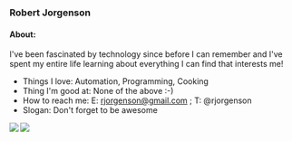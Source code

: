 ### Robert Jorgenson

#### About:

I've been fascinated by technology since before I can remember and I've spent my entire life learning about everything I can find that interests me!

- Things I love: Automation, Programming, Cooking
- Thing I'm good at: None of the above :-)
- How to reach me: E: rjorgenson@gmail.com ; T: @rjorgenson
- Slogan: Don't forget to be awesome

<!--
**rjorgenson/rjorgenson** is a ✨ _special_ ✨ repository because its `README.md` (this file) appears on your GitHub profile.

Here are some ideas to get you started:

- 🔭 I’m currently working on ...
- 🌱 I’m currently learning ...
- 👯 I’m looking to collaborate on ...
- 🤔 I’m looking for help with ...
- 💬 Ask me about ...
- 📫 How to reach me: ...
- 😄 Pronouns: ...
- ⚡ Fun fact: ...
-->

<a href="https://github.com/anuraghazra/github-readme-stats">
  <img align="left" src="https://github-readme-stats.vercel.app/api?username=rjorgenson&show_icons=true&theme=solarized-dark" />
</a>
<a href="https://github.com/anuraghazra/github-readme-stats">
  <img align="left" src="https://github-readme-stats.vercel.app/api/top-langs/?username=rjorgenson&theme=solarized-dark&layout=compact&hide=vim-script" />
</a>
